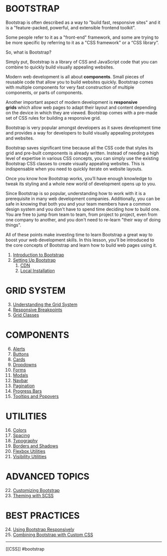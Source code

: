 # BOOTSTRAP
Bootstrap is often described as a way to "build fast, responsive sites" and it is a "feature-packed, powerful, and extensible frontend toolkit". 

Some people refer to it as a "front-end" framework, and some are trying to be more specific by referring to it as a "CSS framework" or a “CSS library”. 

So, what is Bootstrap?

Simply put, Bootstrap is a library of CSS and JavaScript code that you can combine to quickly build visually appealing websites.

Modern web development is all about **components**. Small pieces of reusable code that allow you to build websites quickly. Bootstrap comes with multiple components for very fast construction of multiple components, or parts of components. 

Another important aspect of modern development is **responsive grids** which allow web pages to adapt their layout and content depending on the device in which they are viewed. Bootstrap comes with a pre-made set of CSS rules for building a responsive grid.

Bootstrap is very popular amongst developers as it saves development time and provides a way for developers to build visually appealing prototypes and websites.

Bootstrap saves significant time because all the CSS code that styles its grid and pre-built components is already written. Instead of needing a high level of expertise in various CSS concepts, you can simply use the existing Bootstrap CSS classes to create visually appealing websites. This is indispensable when you need to quickly iterate on website layouts.

Once you know how Bootstrap works, you’ll have enough knowledge to tweak its styling and a whole new world of development opens up to you.

Since Bootstrap is so popular, understanding how to work with it is a prerequisite in many web development companies. Additionally, you can be safe in knowing that both you and your team members have a common design system and you don't have to spend time deciding how to build one. You are free to jump from team to team, from project to project, even from one company to another, and you don't need to re-learn "their way of doing things".

All of these points make investing time to learn Bootstrap a great way to boost your web development skills. In this lesson, you’ll be introduced to the core concepts of Bootstrap and learn how to build web pages using it.
1. [Introduction to Bootstrap](bootstrap_introduction.md)
2. [Setting Up Bootstrap](bootstrap_setup.md)
    1. [CDN](bootstrap_cdn.md)
    2. [Local Installation](bootstrap_local_installation.md)

# GRID SYSTEM

3. [Understanding the Grid System](bootstrap_grid_system.md)
4. [Responsive Breakpoints](bootstrap_breakpoints.md)
5. [Grid Classes](bootstrap_grid_classes.md)

# COMPONENTS

6. [Alerts](bootstrap_alerts.md)
7. [Buttons](bootstrap_buttons.md)
8. [Cards](bootstrap_cards.md)
9. [Dropdowns](bootstrap_dropdowns.md)
10. [Forms](bootstrap_forms.md)
11. [Modals](bootstrap_modals.md)
12. [Navbar](bootstrap_navbar.md)
13. [Pagination](bootstrap_pagination.md)
14. [Progress Bars](bootstrap_progress_bars.md)
15. [Tooltips and Popovers](bootstrap_tooltips_popovers.md)

# UTILITIES

16. [Colors](bootstrap_colors.md)
17. [Spacing](bootstrap_spacing.md)
18. [Typography](bootstrap_typography.md)
19. [Borders and Shadows](bootstrap_borders_shadows.md)
20. [Flexbox Utilities](bootstrap_flexbox.md)
21. [Visibility Utilities](bootstrap_visibility.md)

# ADVANCED TOPICS

22. [Customizing Bootstrap](bootstrap_customization.md)
23. [Theming with SCSS](bootstrap_theming_scss.md)

# BEST PRACTICES

24. [Using Bootstrap Responsively](bootstrap_responsive_design.md)
25. [Combining Bootstrap with Custom CSS](bootstrap_custom_css.md)
- - - 
[[CSS]] #bootstrap